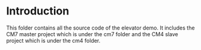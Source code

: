 # Introduction

This folder contains all the source code of the elevator demo. It includes the CM7 master project which is under the cm7 folder and the CM4 slave project which is under the cm4 folder.

